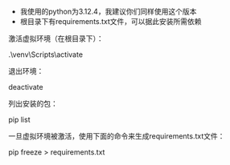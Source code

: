 # 

- 我使用的python为3.12.4，我建议你们同样使用这个版本
- 根目录下有requirements.txt文件，可以据此安装所需依赖







激活虚拟环境（在根目录下）：

.\venv\Scripts\activate

退出环境：

deactivate

列出安装的包：

pip list

一旦虚拟环境被激活，使用下面的命令来生成requirements.txt文件：

pip freeze > requirements.txt







